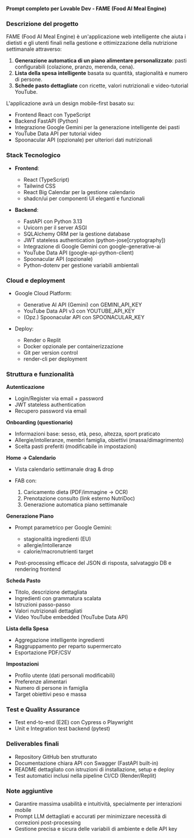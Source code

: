 **Prompt completo per Lovable Dev - FAME (Food AI Meal Engine)**

### Descrizione del progetto

FAME (Food AI Meal Engine) è un'applicazione web intelligente che aiuta i dietisti e gli utenti finali nella gestione e ottimizzazione della nutrizione settimanale attraverso:

1. **Generazione automatica di un piano alimentare personalizzato**: pasti configurabili (colazione, pranzo, merenda, cena).
2. **Lista della spesa intelligente** basata su quantità, stagionalità e numero di persone.
3. **Schede pasto dettagliate** con ricette, valori nutrizionali e video-tutorial YouTube.

L'applicazione avrà un design mobile-first basato su:

* Frontend React con TypeScript
* Backend FastAPI (Python)
* Integrazione Google Gemini per la generazione intelligente dei pasti
* YouTube Data API per tutorial video
* Spoonacular API (opzionale) per ulteriori dati nutrizionali

### Stack Tecnologico

* **Frontend**:

  * React (TypeScript)
  * Tailwind CSS
  * React Big Calendar per la gestione calendario
  * shadcn/ui per componenti UI eleganti e funzionali

* **Backend**:

  * FastAPI con Python 3.13
  * Uvicorn per il server ASGI
  * SQLAlchemy ORM per la gestione database
  * JWT stateless authentication (python-jose\[cryptography])
  * Integrazione di Google Gemini con google-generative-ai
  * YouTube Data API (google-api-python-client)
  * Spoonacular API (opzionale)
  * Python-dotenv per gestione variabili ambientali

### Cloud e deployment

* Google Cloud Platform:

  * Generative AI API (Gemini) con GEMINI\_API\_KEY
  * YouTube Data API v3 con YOUTUBE\_API\_KEY
  * (Opz.) Spoonacular API con SPOONACULAR\_KEY

* Deploy:

  * Render o Replit
  * Docker opzionale per containerizzazione
  * Git per version control
  * render-cli per deployment

### Struttura e funzionalità

**Autenticazione**

* Login/Register via email + password
* JWT stateless authentication
* Recupero password via email

**Onboarding (questionario)**

* Informazioni base: sesso, età, peso, altezza, sport praticato
* Allergie/intolleranze, membri famiglia, obiettivi (massa/dimagrimento)
* Scelta pasti preferiti (modificabile in impostazioni)

**Home → Calendario**

* Vista calendario settimanale drag & drop
* FAB con:

  1. Caricamento dieta (PDF/immagine → OCR)
  2. Prenotazione consulto (link esterno NutriDoc)
  3. Generazione automatica piano settimanale

**Generazione Piano**

* Prompt parametrico per Google Gemini:

  * stagionalità ingredienti (EU)
  * allergie/intolleranze
  * calorie/macronutrienti target
* Post-processing efficace del JSON di risposta, salvataggio DB e rendering frontend

**Scheda Pasto**

* Titolo, descrizione dettagliata
* Ingredienti con grammatura scalata
* Istruzioni passo-passo
* Valori nutrizionali dettagliati
* Video YouTube embedded (YouTube Data API)

**Lista della Spesa**

* Aggregazione intelligente ingredienti
* Raggruppamento per reparto supermercato
* Esportazione PDF/CSV

**Impostazioni**

* Profilo utente (dati personali modificabili)
* Preferenze alimentari
* Numero di persone in famiglia
* Target obiettivi peso e massa

### Test e Quality Assurance

* Test end-to-end (E2E) con Cypress o Playwright
* Unit e Integration test backend (pytest)

### Deliverables finali

* Repository GitHub ben strutturato
* Documentazione chiara API con Swagger (FastAPI built-in)
* README dettagliato con istruzioni di installazione, setup e deploy
* Test automatici inclusi nella pipeline CI/CD (Render/Replit)

### Note aggiuntive

* Garantire massima usabilità e intuitività, specialmente per interazioni mobile
* Prompt LLM dettagliati e accurati per minimizzare necessità di correzioni post-processing
* Gestione precisa e sicura delle variabili di ambiente e delle API key